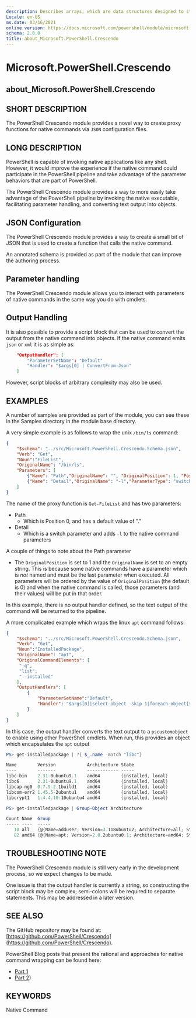```yaml
---
description: Describes arrays, which are data structures designed to store collections of items.
Locale: en-US
ms.date: 03/16/2021
online version: https://docs.microsoft.com/powershell/module/microsoft.powershell.crescendo/about/about_Microsoft.PowerShell.Crescendo?view=ps-modules.1&WT.mc_id=ps-gethelp
schema: 2.0.0
title: about_Microsoft.PowerShell.Crescendo
---
```

# Microsoft.PowerShell.Crescendo

## about_Microsoft.PowerShell.Crescendo

## SHORT DESCRIPTION

The PowerShell Crescendo module provides a novel way to create proxy functions
for native commands via `JSON` configuration files.

## LONG DESCRIPTION

PowerShell is capable of invoking native applications like any shell. However,
it would improve the experience if the native command could participate in the
PowerShell pipeline and take advantage of the parameter behaviors that are part
of PowerShell.

The PowerShell Crescendo module provides a way to more easily take advantage of
the PowerShell pipeline by invoking the native executable, facilitating
parameter handling, and converting text output into objects.

## JSON Configuration

The PowerShell Crescendo module provides a way to create a small bit of JSON
that is used to create a function that calls the native command.

An annotated schema is provided as part of the module that can improve the
authoring process.

## Parameter handling

The PowerShell Crescendo module allows you to interact with parameters of native
commands in the same way you do with cmdlets.

## Output Handling

It is also possible to provide a script block that can be used to convert the
output from the native command into objects. If the native command emits `json`
or `xml` it is as simple as:

```json
    "OutputHandler": [
        "ParameterSetName": "Default"
        "Handler": "$args[0] | ConvertFrom-Json"
    ]
```

However, script blocks of arbitrary complexity may also be used.

## EXAMPLES

A number of samples are provided as part of the module, you can see these in
the Samples directory in the module base directory.

A very simple example is as follows to wrap the unix `/bin/ls` command:

```json
{
    "$schema": "../src/Microsoft.PowerShell.Crescendo.Schema.json",
    "Verb": "Get",
    "Noun":"FileList",
    "OriginalName": "/bin/ls",
    "Parameters": [
        {"Name": "Path","OriginalName": "", "OriginalPosition": 1, "Position": 0, "DefaultValue": "." },
        {"Name": "Detail","OriginalName": "-l","ParameterType": "switch"}
    ]
}
```

The name of the proxy function is `Get-FileList` and has two parameters:

- Path
  - Which is Position 0, and has a default value of "."
- Detail
  - Which is a switch parameter and adds `-l` to the native command parameters

A couple of things to note about the Path parameter

- The `OriginalPosition` is set to 1 and the `OriginalName` is set to an empty
  string. This is because some native commands have a parameter which is _not_
  named and must be the last parameter when executed. All parameters will be
  ordered by the value of `OriginalPosition` (the default is 0) and when the
  native command is called, those parameters (and their values) will be put in
  that order.

In this example, there is no output handler defined, so the text output of the
command will be returned to the pipeline.

A more complicated example which wraps the linux `apt` command follows:

```json
{
    "$schema": "../src/Microsoft.PowerShell.Crescendo.Schema.json",
    "Verb": "Get",
    "Noun":"InstalledPackage",
    "OriginalName": "apt",
    "OriginalCommandElements": [
     "-q",
     "list",
     "--installed"
    ],
    "OutputHandlers": [
        {
            "ParameterSetName":"Default",
            "Handler": "$args[0]|select-object -skip 1|foreach-object{$n,$v,$p,$s = \"$_\" -split ' ';[pscustomobject]@{Name=$n -replace '/now';Version=$v;Architecture=$p;State = $s.Trim('[]') -split ','}}"
        }
    ]
}
```

In this case, the output handler converts the text output to a `pscustomobject`
to enable using other PowerShell cmdlets. When run, this provides an object
which encapsulates the `apt` output

```powershell
PS> get-installedpackage | ?{ $_.name -match "libc"}

Name        Version            Architecture State
----        -------            ------------ -----
libc-bin    2.31-0ubuntu9.1    amd64        {installed, local}
libc6       2.31-0ubuntu9.1    amd64        {installed, local}
libcap-ng0  0.7.9-2.1build1    amd64        {installed, local}
libcom-err2 1.45.5-2ubuntu1    amd64        {installed, local}
libcrypt1   1:4.4.10-10ubuntu4 amd64        {installed, local}

PS> get-installedpackage | Group-Object Architecture

Count Name  Group
----- ----  -----
   10 all   {@{Name=adduser; Version=3.118ubuntu2; Architecture=all; State=System.String[]}, @{Name=debconf; V…
   82 amd64 {@{Name=apt; Version=2.0.2ubuntu0.1; Architecture=amd64; State=System.String[]}, @{Name=base-files…
```

## TROUBLESHOOTING NOTE

The PowerShell Crescendo module is still very early in the development process,
so we expect changes to be made.

One issue is that the output handler is currently a string, so constructing the
script block may be complex; semi-colons will be required to separate
statements. This may be addressed in a later version.

## SEE ALSO

The GitHub repository may be found at:
[https://github.com/PowerShell/Crescendo](https://github.com/PowerShell/Crescendo).

PowerShell Blog posts that present the rational and approaches for native
command wrapping can be found here:

- [Part 1](https://devblogs.microsoft.com/powershell/native-commands-in-powershell-a-new-approach/)
- [Part 2](https://devblogs.microsoft.com/powershell/native-commands-in-powershell-a-new-approach-part-2))

## KEYWORDS

Native Command
